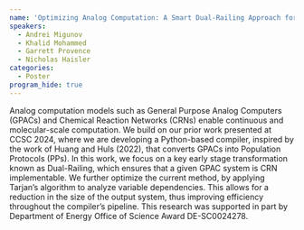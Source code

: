 ```yaml
---
name: 'Optimizing Analog Computation: A Smart Dual-Railing Approach for Efficient Compilation'
speakers:
  - Andrei Migunov
  - Khalid Mohammed
  - Garrett Provence
  - Nicholas Haisler
categories:
  - Poster
program_hide: true
---
```


Analog computation models such as General Purpose Analog Computers (GPACs) and Chemical Reaction Networks (CRNs) enable continuous and molecular-scale computation. We build on our prior work presented at CCSC 2024, where we are developing a Python-based compiler, inspired by the work of Huang and Huls (2022), that converts GPACs into Population Protocols (PPs). In this work, we focus on a key early stage transformation known as Dual-Railing, which ensures that a given GPAC system is CRN implementable. We further optimize the current method, by applying Tarjan’s algorithm to analyze variable dependencies. This allows for a reduction in the size of the output system, thus improving efficiency throughout the compiler’s pipeline.   This research was supported in part by Department of Energy Office of Science Award DE-SC0024278.
